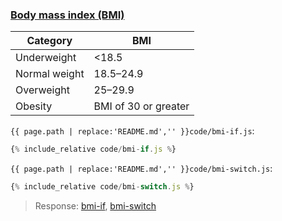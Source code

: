### [Body mass index (BMI)](code.zip)

| Category      | BMI                  |
| ------------- | -------------------- |
| Underweight   | <18.5                |
| Normal weight | 18.5–24.9            |
| Overweight    | 25–29.9              |
| Obesity       | BMI of 30 or greater |

`{{ page.path | replace:'README.md','' }}code/bmi-if.js`:

```js
{% include_relative code/bmi-if.js %}
```

`{{ page.path | replace:'README.md','' }}code/bmi-switch.js`:

```js
{% include_relative code/bmi-switch.js %}
```

> Response: [bmi-if](response/bmi-if.js), [bmi-switch](response/bmi-switch.js)
